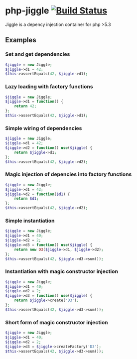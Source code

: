# php-jiggle [![Build Status](https://travis-ci.org/holgerk/php-jiggle.png?branch=master)](https://travis-ci.org/holgerk/php-jiggle)

Jiggle is a depency injection container for php &gt;5.3

## Examples

<!-- START AUTOGENERATED EXAMPLES -->
### Set and get dependencies
```php
$jiggle = new Jiggle;
$jiggle->d1 = 42;
$this->assertEquals(42, $jiggle->d1);
```

### Lazy loading with factory functions
```php
$jiggle = new Jiggle;
$jiggle->d1 = function() {
    return 42;
};
$this->assertEquals(42, $jiggle->d1);
```

### Simple wiring of dependencies
```php
$jiggle = new Jiggle;
$jiggle->d1 = 42;
$jiggle->d2 = function() use($jiggle) {
    return $jiggle->d1;
};
$this->assertEquals(42, $jiggle->d2);
```

### Magic injection of depencies into factory functions
```php
$jiggle = new Jiggle;
$jiggle->d1 = 42;
$jiggle->d2 = function($d1) {
    return $d1;
};
$this->assertEquals(42, $jiggle->d2);
```

### Simple instantiation
```php
$jiggle = new Jiggle;
$jiggle->d1 = 40;
$jiggle->d2 = 2;
$jiggle->d3 = function() use($jiggle) {
    return new D3($jiggle->d1, $jiggle->d2);
};
$this->assertEquals(42, $jiggle->d3->sum());
```

### Instantiation with magic constructor injection
```php
$jiggle = new Jiggle;
$jiggle->d1 = 40;
$jiggle->d2 = 2;
$jiggle->d3 = function() use($jiggle) {
    return $jiggle->create('D3');
};
$this->assertEquals(42, $jiggle->d3->sum());
```

### Short form of magic constructor injection
```php
$jiggle = new Jiggle;
$jiggle->d1 = 40;
$jiggle->d2 = 2;
$jiggle->d3 = $jiggle->createFactory('D3');
$this->assertEquals(42, $jiggle->d3->sum());
```


<!-- END AUTOGENERATED EXAMPLES -->

